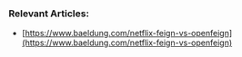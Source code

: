 ### Relevant Articles:

- [https://www.baeldung.com/netflix-feign-vs-openfeign](https://www.baeldung.com/netflix-feign-vs-openfeign)
